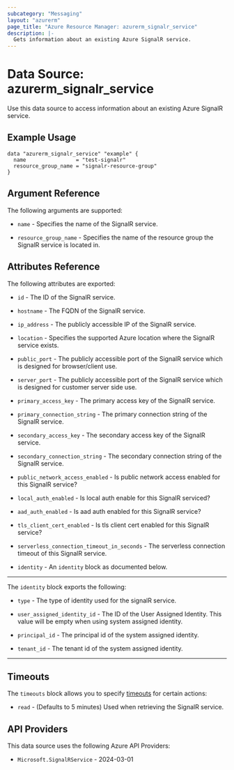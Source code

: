```yaml
---
subcategory: "Messaging"
layout: "azurerm"
page_title: "Azure Resource Manager: azurerm_signalr_service"
description: |-
  Gets information about an existing Azure SignalR service.
---
```


# Data Source: azurerm_signalr_service

Use this data source to access information about an existing Azure SignalR service.

## Example Usage

```hcl
data "azurerm_signalr_service" "example" {
  name                = "test-signalr"
  resource_group_name = "signalr-resource-group"
}
```

## Argument Reference

The following arguments are supported:

* `name` - Specifies the name of the SignalR service.

* `resource_group_name` - Specifies the name of the resource group the SignalR service is located in.

## Attributes Reference

The following attributes are exported:

* `id` - The ID of the SignalR service.

* `hostname` - The FQDN of the SignalR service.

* `ip_address` - The publicly accessible IP of the SignalR service.

* `location` - Specifies the supported Azure location where the SignalR service exists.

* `public_port` - The publicly accessible port of the SignalR service which is designed for browser/client use.

* `server_port` - The publicly accessible port of the SignalR service which is designed for customer server side use.

* `primary_access_key` - The primary access key of the SignalR service.

* `primary_connection_string` - The primary connection string of the SignalR service.

* `secondary_access_key` - The secondary access key of the SignalR service.

* `secondary_connection_string` - The secondary connection string of the SignalR service.

* `public_network_access_enabled` - Is public network access enabled for this SignalR service?

* `local_auth_enabled` - Is local auth enable for this SignalR serviced?

* `aad_auth_enabled` - Is aad auth enabled for this SignalR service?

* `tls_client_cert_enabled` - Is tls client cert enabled for this SignalR service?

* `serverless_connection_timeout_in_seconds` - The serverless connection timeout of this SignalR service.

* `identity` - An `identity` block as documented below.

---

The `identity` block exports the following:

* `type` - The type of identity used for the signalR service.

* `user_assigned_identity_id` - The ID of the User Assigned Identity. This value will be empty when using system assigned identity.

* `principal_id` - The principal id of the system assigned identity.

* `tenant_id` - The tenant id of the system assigned identity.

---

## Timeouts

The `timeouts` block allows you to specify [timeouts](https://developer.hashicorp.com/terraform/language/resources/configure#define-operation-timeouts) for certain actions:

* `read` - (Defaults to 5 minutes) Used when retrieving the SignalR service.

## API Providers
<!-- This section is generated, changes will be overwritten -->
This data source uses the following Azure API Providers:

* `Microsoft.SignalRService` - 2024-03-01
